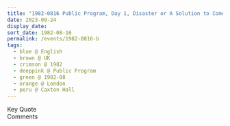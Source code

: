 ```yaml
---
title: "1982-0816 Public Program, Day 1, Disaster or A Solution to Come (or This Is the Resurrection Time), Caxton Hall, 10 Caxton Street, Westminster, London, UK"
date: 2023-09-24
display_date: 
sort_date: 1982-08-16
permalink: /events/1982-0816-b
tags:
  - blue @ English
  - brown @ UK
  - crimson @ 1982
  - deeppink @ Public Program
  - green @ 1982-08
  - orange @ London
  - peru @ Caxton Hall
---
```


<wave-list>
  <list-title color="green" width="75">Key Quote</list-title>
  <list-item color="BlanchedAlmond"  width="200"></list-item>
  <list-item color="Lavender"></list-item>
  <list-item color="BlanchedAlmond"></list-item>
</wave-list>

<br>

<wave-list>
  <list-title color="green" width="75">Comments</list-title>
  <list-item color="BlanchedAlmond"  width="200"></list-item>
  <list-item color="Lavender"></list-item>
  <list-item color="BlanchedAlmond"></list-item>
</wave-list>
